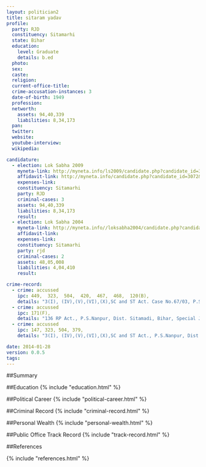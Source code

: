 ```yaml
---
layout: politician2
title: sitaram yadav
profile: 
  party: RJD
  constituency: Sitamarhi
  state: Bihar
  education: 
    level: Graduate
    details: b.ed
  photo: 
  sex: 
  caste: 
  religion: 
  current-office-title: 
  crime-accusation-instances: 3
  date-of-birth: 1949
  profession: 
  networth: 
    assets: 94,40,339
    liabilities: 8,34,173
  pan: 
  twitter: 
  website: 
  youtube-interview: 
  wikipedia: 

candidature: 
  - election: Lok Sabha 2009
    myneta-link: http://myneta.info/ls2009/candidate.php?candidate_id=3072
    affidavit-link: http://myneta.info/candidate.php?candidate_id=3072&scan=original
    expenses-link: 
    constituency: Sitamarhi 
    party: RJD
    criminal-cases: 3
    assets: 94,40,339
    liabilities: 8,34,173
    result:  
  - election: Lok Sabha 2004
    myneta-link: http://myneta.info//loksabha2004/candidate.php?candidate_id=846
    affidavit-link: 
    expenses-link: 
    constituency: Sitamarhi 
    party: rjd
    criminal-cases: 2
    assets: 48,05,008
    liabilities: 4,04,410
    result:  

crime-record: 
  - crime: accussed
    ipc: 449,  323,  504,  420,  467,  468,  120(B),
    details: "3(I), (IV),(V),(VI),(X),SC and ST Act. Case No.67/03, P.S.Nanpur, Dist. Sitamadi, Bihar, First Additional Sessions Judge, Sitamadi" 
  - crime: accussed
    ipc: 171(F),
    details: "136 RP Act., P.S.Nanpur, Dist. Sitamadi, Bihar, Special Judge, sitamadi, dt, 11.4.07" 
  - crime: accussed
    ipc: 147, 323, 504, 379,
    details: "3(I), (IV),(V),(VI),(X),SC and ST Act., P.S.Nanpur, Dist. Sitamadi, Bihar,  Dt. 2.5.05" 

date: 2014-01-28
version: 0.0.5
tags: 
---
```

##Summary


##Education
{% include "education.html" %}


##Political Career
{% include "political-career.html" %}


##Criminal Record
{% include "criminal-record.html" %}


##Personal Wealth
{% include "personal-wealth.html" %}


##Public Office Track Record
{% include "track-record.html" %}


##References


{% include "references.html" %}